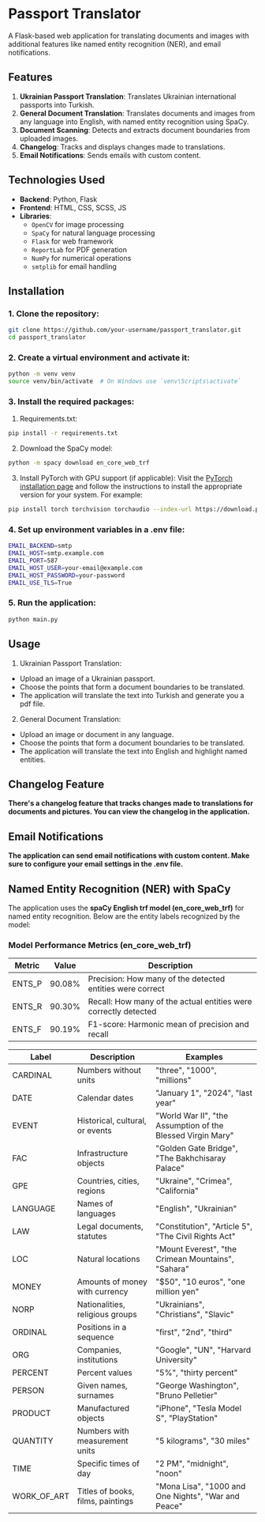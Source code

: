 # Passport Translator

A Flask-based web application for translating documents and images with additional features like named entity recognition (NER), and email notifications.

## Features

1. **Ukrainian Passport Translation**: Translates Ukrainian international passports into Turkish.
2. **General Document Translation**: Translates documents and images from any language into English, with named entity recognition using SpaCy.
3. **Document Scanning**: Detects and extracts document boundaries from uploaded images.
4. **Changelog**: Tracks and displays changes made to translations.
5. **Email Notifications**: Sends emails with custom content.

## Technologies Used

- **Backend**: Python, Flask
- **Frontend**: HTML, CSS, SCSS, JS
- **Libraries**:
  - `OpenCV` for image processing
  - `SpaCy` for natural language processing
  - `Flask` for web framework
  - `ReportLab` for PDF generation
  - `NumPy` for numerical operations
  - `smtplib` for email handling

## Installation

### 1. Clone the repository:
```bash
git clone https://github.com/your-username/passport_translator.git
cd passport_translator
```
### 2. Create a virtual environment and activate it:
```bash
python -m venv venv
source venv/bin/activate  # On Windows use `venv\Scripts\activate`
```
### 3. Install the required packages:
1. Requirements.txt:
```bash
pip install -r requirements.txt
```
2. Download the SpaCy model:
```bash
python -m spacy download en_core_web_trf
```
3. Install PyTorch with GPU support (if applicable): Visit the [PyTorch installation page](https://pytorch.org/get-started/locally/) and follow the instructions to install the appropriate version for your system. For example:
```bash
pip install torch torchvision torchaudio --index-url https://download.pytorch.org/whl/cu118
```
### 4. Set up environment variables in a .env file:
``` bash
EMAIL_BACKEND=smtp
EMAIL_HOST=smtp.example.com
EMAIL_PORT=587
EMAIL_HOST_USER=your-email@example.com
EMAIL_HOST_PASSWORD=your-password
EMAIL_USE_TLS=True
```
### 5. Run the application:
```bash
python main.py
```
   
## Usage
1. Ukrainian Passport Translation:  
- Upload an image of a Ukrainian passport.
- Choose the points that form a document boundaries to be translated.
- The application will translate the text into Turkish and generate you a pdf file.

2. General Document Translation:
- Upload an image or document in any language.
- Choose the points that form a document boundaries to be translated.
- The application will translate the text into English and highlight named entities.

## Changelog Feature
**There's a changelog feature that tracks changes made to translations for documents and pictures. You can view the changelog in the application.**

## Email Notifications
**The application can send email notifications with custom content. Make sure to configure your email settings in the .env file.**


## Named Entity Recognition (NER) with SpaCy

The application uses the **spaCy English trf model (en_core_web_trf)** for named entity recognition. Below are the entity labels recognized by the model:


### Model Performance Metrics (en_core_web_trf)

| **Metric** | **Value** | **Description**                                                 |
|------------|-----------|-----------------------------------------------------------------|
| ENTS_P     | 90.08%    | Precision: How many of the detected entities were correct       |
| ENTS_R     | 90.30%    | Recall: How many of the actual entities were correctly detected |
| ENTS_F     | 90.19%    | F1-score: Harmonic mean of precision and recall                 |


| **Label**   | **Description**                   | **Examples**                                                |
|-------------|-----------------------------------|-------------------------------------------------------------|
| CARDINAL    | Numbers without units             | "three", "1000", "millions"                                 |
| DATE        | Calendar dates                    | "January 1", "2024", "last year"                            |
| EVENT       | Historical, cultural, or events   | "World War II", "the Assumption of the Blessed Virgin Mary" |
| FAC         | Infrastructure objects            | "Golden Gate Bridge", "The Bakhchisaray Palace"             |
| GPE         | Countries, cities, regions        | "Ukraine", "Crimea", "California"                           |
| LANGUAGE    | Names of languages                | "English", "Ukrainian"                                      |
| LAW         | Legal documents, statutes         | "Constitution", "Article 5", "The Civil Rights Act"         |
| LOC         | Natural locations                 | "Mount Everest", "the Crimean Mountains", "Sahara"          |
| MONEY       | Amounts of money with currency    | "$50", "10 euros", "one million yen"                        |
| NORP        | Nationalities, religious groups   | "Ukrainians", "Christians", "Slavic"                        |
| ORDINAL     | Positions in a sequence           | "first", "2nd", "third"                                     |
| ORG         | Companies, institutions           | "Google", "UN", "Harvard University"                        |
| PERCENT     | Percent values                    | "5%", "thirty percent"                                      |
| PERSON      | Given names, surnames             | "George Washington", "Bruno Pelletier"                      |
| PRODUCT     | Manufactured objects              | "iPhone", "Tesla Model S", "PlayStation"                    |
| QUANTITY    | Numbers with measurement units    | "5 kilograms", "30 miles"                                   |
| TIME        | Specific times of day             | "2 PM", "midnight", "noon"                                  |
| WORK_OF_ART | Titles of books, films, paintings | "Mona Lisa", "1000 and One Nights", "War and Peace"         |
